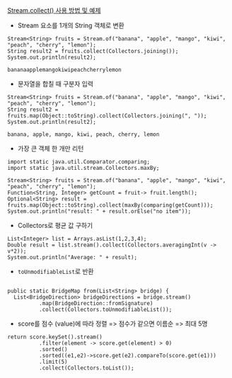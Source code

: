 [Stream.collect() 사용 방법 및 예제](https://codechacha.com/ko/java8-stream-collect/)

- Stream 요소를 1개의 String 객체로 변환

```
Stream<String> fruits = Stream.of("banana", "apple", "mango", "kiwi", "peach", "cherry", "lemon");
String result2 = fruits.collect(Collectors.joining());
System.out.println(result2);
```

`bananaapplemangokiwipeachcherrylemon`

- 문자열을 합칠 때 구분자 입력

```
Stream<String> fruits = Stream.of("banana", "apple", "mango", "kiwi", "peach", "cherry", "lemon");
String result2 = fruits.map(Object::toString).collect(Collectors.joining(", "));
System.out.println(result2);
```

`banana, apple, mango, kiwi, peach, cherry, lemon`

- 가장 큰 객체 한 개만 리턴

```
import static java.util.Comparator.comparing;
import static java.util.stream.Collectors.maxBy;

Stream<String> fruits = Stream.of("banana", "apple", "mango", "kiwi", "peach", "cherry", "lemon");
Function<String, Integer> getCount = fruit-> fruit.length();
Optional<String> result = fruits.map(Object::toString).collect(maxBy(comparing(getCount)));
System.out.println("result: " + result.orElse("no item"));
```

- Collectors로 평균 값 구하기

```
List<Integer> list = Arrays.asList(1,2,3,4);
Double result = list.stream().collect(Collectors.averagingInt(v -> v*2));
System.out.println("Average: " + result);
```

- `toUnmodifiableList`로 반환
```

public static BridgeMap from(List<String> bridge) {
  List<BridgeDirection> bridgeDirections = bridge.stream()
          .map(BridgeDirection::fromSignature)
          .collect(Collectors.toUnmodifiableList());
```

- score를 점수 (value)에 따라 정렬 => 점수가 같으면 이름순 => 최대 5명
```
return score.keySet().stream()
          .filter(element -> score.get(element) > 0)
          .sorted()
          .sorted((e1,e2)->score.get(e2).compareTo(score.get(e1)))
          .limit(5)
          .collect(Collectors.toList());
```
